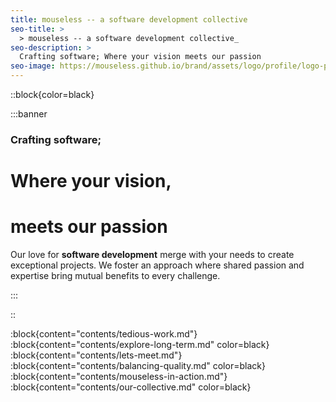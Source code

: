 ```yaml
---
title: mouseless -- a software development collective
seo-title: >
  > mouseless -- a software development collective_
seo-description: >
  Crafting software; Where your vision meets our passion
seo-image: https://mouseless.github.io/brand/assets/logo/profile/logo-profile-mark-primary-500px.png
---
```


::block{color=black}

:::banner

### Crafting software;
# Where your vision,
# meets our passion

Our love for __software development__ merge with your needs to create
exceptional projects. We foster an approach where shared passion and expertise
bring mutual benefits to every challenge.

:::

::

:block{content="contents/tedious-work.md"}
:block{content="contents/explore-long-term.md" color=black}
:block{content="contents/lets-meet.md"}
:block{content="contents/balancing-quality.md" color=black}
:block{content="contents/mouseless-in-action.md"}
:block{content="contents/our-collective.md" color=black}
